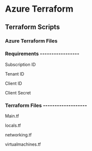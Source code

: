 # Azure Terraform
## Terraform Scripts
### Azure Terraform Files  

### Requirements -----------------


Subscription ID

Tenant ID

Client ID

Client Secret

### Terraform Files -------------------

Main.tf

locals.tf

networking.tf

virtualmachines.tf
